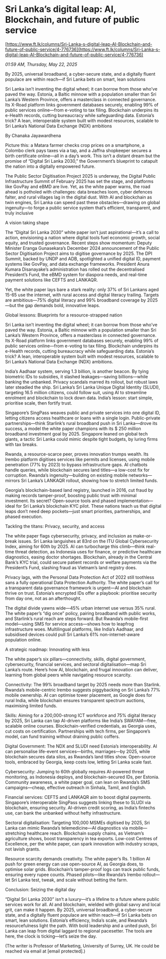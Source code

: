 # Sri Lanka’s digital leap: AI, Blockchain, and future of public service

[https://www.ft.lk/columns/Sri-Lanka-s-digital-leap-AI-Blockchain-and-future-of-public-service/4-776736](https://www.ft.lk/columns/Sri-Lanka-s-digital-leap-AI-Blockchain-and-future-of-public-service/4-776736)

*01:59 AM, Thursday, May 22, 2025*

By 2025, universal broadband, a cyber-secure state, and a digitally fluent populace are within reach—if Sri Lanka bets on smart, lean solutions

Sri Lanka isn’t inventing the digital wheel; it can borrow from those who’ve paved the way. Estonia, a Baltic minnow with a population smaller than Sri Lanka’s Western Province, offers a masterclass in connected governance. Its X-Road platform links government databases securely, enabling 99% of public services online—from e-voting to tax filing. Blockchain underpins its e-Health records, cutting bureaucracy while safeguarding data. Estonia’s trick? A lean, interoperable system built with modest resources, scalable to Sri Lanka’s National Data Exchange (NDX) ambitions

By Chanaka Jayawardhena

Picture this: a Matara farmer checks crop prices on a smartphone, a Colombo clerk pays taxes via a tap, and a Jaffna shopkeeper secures a birth certificate online—all in a day’s work. This isn’t a distant dream but the promise of “Digital Sri Lanka 2030,” the Government’s blueprint to catapult the nation into a digitally empowered future.

The Public Sector Digitisation Project 2025 is underway, the Digital Public Infrastructure Summit of February 2025 has set the stage, and platforms like GovPay and eBMD are live. Yet, as the white paper warns, the road ahead is potholed with challenges: data breaches loom, cyber defences falter, and rural villages lag in the digital dust. With AI and blockchain as twin engines, Sri Lanka can speed past these obstacles—drawing on global ingenuity—to forge a public service system that’s efficient, transparent, and truly inclusive

A vision taking shape

The “Digital Sri Lanka 2030” white paper isn’t just aspirational—it’s a call to action, envisioning a nation where digital tools fuel economic growth, social equity, and trusted governance. Recent steps show momentum: Deputy Minister Eranga Gunasekara’s December 2024 announcement of the Public Sector Digitisation Project aims to digitise governance by 2025. The DPI Summit, backed by UNDP and ADB, spotlighted a unified digital ID, payment systems like GovPay, and data exchange frameworks. President Anura Kumara Disanayake’s administration has rolled out the decentralised President’s Fund, the eBMD system for diaspora needs, and real-time payment solutions like CEFTS and LANKAQR.

Yet, the white paper lays bare a stark reality: only 37% of Sri Lankans aged 15-65 use the internet, with rural access and digital literacy trailing. Targets are ambitious—75% digital literacy and 99% broadband coverage by 2025—but the gap demands bold, innovative leaps.

Global lessons: Blueprints for a resource-strapped nation

Sri Lanka isn’t inventing the digital wheel; it can borrow from those who’ve paved the way. Estonia, a Baltic minnow with a population smaller than Sri Lanka’s Western Province, offers a masterclass in connected governance. Its X-Road platform links government databases securely, enabling 99% of public services online—from e-voting to tax filing. Blockchain underpins its e-Health records, cutting bureaucracy while safeguarding data. Estonia’s trick? A lean, interoperable system built with modest resources, scalable to Sri Lanka’s National Data Exchange (NDX) ambitions.

India’s Aadhaar system, serving 1.3 billion, is another beacon. By tying biometric IDs to subsidies, it slashed leakages—saving billions—while banking the unbanked. Privacy scandals marred its rollout, but robust laws later steadied the ship. Sri Lanka’s Sri Lanka Unique Digital Identity (SLUDI), targeting 16.5 million citizens, could follow suit, using AI to streamline enrolment and blockchain to lock down data. India’s lesson: start simple, prioritise scale, then fortify trust.

Singapore’s SingPass weaves public and private services into one digital ID, letting citizens access healthcare or loans with a single login. Public-private partnerships—think Starlink’s rural broadband push in Sri Lanka—drove its success, a model the white paper champions with its $ 250 million broadband investment goal by 2025. Singapore leaned on global tech giants, a tactic Sri Lanka could mimic despite tight budgets, by luring firms with tax breaks.

Rwanda, a resource-scarce peer, proves innovation trumps wealth. Its Irembo platform digitises services like permits and licenses, using mobile penetration (77% by 2023) to bypass infrastructure gaps. AI chatbots handle queries, while blockchain secures land titles—a low-cost fix for corruption. Rwanda’s ingenuity—building on existing mobile networks—mirrors Sri Lanka’s LANKAQR rollout, showing how to stretch limited funds.

Georgia’s blockchain-based land registry, launched in 2016, cut fraud by making records tamper-proof, boosting public trust with minimal investment. Its secret? Open-source tools and phased implementation—ideal for Sri Lanka’s blockchain KYC pilot. These nations teach us that digital leaps don’t need deep pockets—just smart priorities, partnerships, and phased execution.

Tackling the titans: Privacy, security, and access

The white paper flags cybersecurity, privacy, and inclusion as make-or-break issues. Sri Lanka languishes at 83rd on the ITU Global Cybersecurity Index, aiming for 60th by 2025. AI can turbocharge this climb—think real-time threat detection, as Indonesia uses for finance, or predictive healthcare diagnostics, easing doctor shortages. Blockchain, already in the Central Bank’s KYC trial, could secure patient records or welfare payments via the President’s Fund, slashing fraud as Vietnam’s land registry does.

Privacy lags, with the Personal Data Protection Act of 2022 still toothless sans a fully operational Data Protection Authority. The white paper’s call for a transparent data governance framework is urgent—AI and blockchain thrive on trust. Estonia’s encrypted IDs offer a playbook: prioritise security from day one, not as an afterthought.

The digital divide yawns wide—45% urban internet use versus 35% rural. The white paper’s “dig once” policy, pairing broadband with public works, and Starlink’s rural reach are steps forward. But Rwanda’s mobile-first model—using SMS for service access—shows how to leapfrog infrastructure woes. Multilingual platforms, like India’s Aadhaar, and subsidised devices could pull Sri Lanka’s 61% non-internet-aware population online.

A strategic roadmap: Innovating with less

The white paper’s six pillars—connectivity, skills, digital government, cybersecurity, financial services, and sectoral digitalisation—map Sri Lanka’s route. Here’s how AI, blockchain, and frugal innovation can deliver, learning from global peers while navigating resource scarcity.

Connectivity: The 99% broadband target by 2025 needs more than Starlink. Rwanda’s mobile-centric Irembo suggests piggybacking on Sri Lanka’s 77% mobile ownership. AI can optimise tower placement, as Google does for rural India, while blockchain ensures transparent spectrum auctions, maximising limited funds.

Skills: Aiming for a 200,000-strong ICT workforce and 75% digital literacy by 2025, Sri Lanka can tap AI-driven platforms like India’s SWAYAM—free, scalable online courses. Blockchain-verified credentials, as Georgia uses, cut costs on certification. Partnerships with tech firms, per Singapore’s model, can fund training without draining public coffers.

Digital Government: The NDX and SLUDI need Estonia’s interoperability. AI can personalise life-event services—births, marriages—by 2025, while blockchain secures data silos, as Rwanda’s land titles show. Open-source tools, embraced by Georgia, keep costs low, letting Sri Lanka scale fast.

Cybersecurity: Jumping to 60th globally requires AI-powered threat monitoring, as Indonesia deploys, and blockchain-secured IDs, per Estonia. Community awareness, a white paper goal, can lean on Rwanda’s SMS campaigns—cheap, effective outreach in Sinhala, Tamil, and English.

Financial services: CEFTS and LANKAQR aim to boost digital payments. Singapore’s interoperable SingPass suggests linking these to SLUDI via blockchain, ensuring security. AI-driven credit scoring, as India’s fintechs use, can bank the unbanked without hefty infrastructure.

Sectoral digitalisation: Targeting 100,000 MSMEs digitised by 2025, Sri Lanka can mimic Rwanda’s telemedicine—AI diagnostics via mobile—stretching healthcare reach. Blockchain supply chains, as Vietnam’s agriculture shows, boost transparency in tea exports. Low-cost Centres of Excellence, per the white paper, can spark innovation with industry scraps, not lavish grants.

Resource scarcity demands creativity. The white paper’s Rs. 1 billion AI push for green energy can use open-source AI, as Georgia does, to optimise solar grids. Blockchain’s tamper-proof logs can track public funds, ensuring every rupee counts. Phased pilots—like Rwanda’s Irembo rollout—let Sri Lanka test, tweak, and scale without betting the farm.

Conclusion: Seizing the digital day

“Digital Sri Lanka 2030” isn’t a luxury—it’s a lifeline to a future where public services work for all. AI and blockchain, wielded with global savvy and local grit, can make it happen. By 2025, universal broadband, a cyber-secure state, and a digitally fluent populace are within reach—if Sri Lanka bets on smart, lean solutions. Estonia’s efficiency, India’s scale, and Rwanda’s resourcefulness light the path. With bold leadership and a united push, Sri Lanka can leap from digital laggard to regional pacesetter. The tools are here, the clock is ticking—let’s seize the day.

(The writer is Professor of Marketing, University of Surrey, UK. He could be reached via email at [email protected].)

